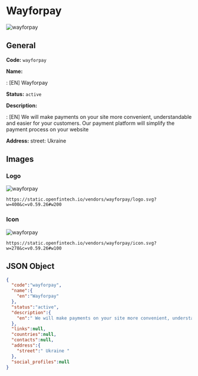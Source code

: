 
# Wayforpay 
![wayforpay](https://static.openfintech.io/vendors/wayforpay/logo.svg?w=400&c=v0.59.26#w200)  

## General 
 
**Code:** `wayforpay` 
 
**Name:** 
 
:	[EN] Wayforpay 
 
**Status:** `active` 
 
**Description:** 
 
: [EN]  We will make payments on your site more convenient, understandable and easier for your customers. Our payment platform will simplify the payment process on your website  
 
**Address:** 
street:  Ukraine  

## Images 

### Logo 
 
![wayforpay](https://static.openfintech.io/vendors/wayforpay/logo.svg?w=400&c=v0.59.26#w200)  

```
https://static.openfintech.io/vendors/wayforpay/logo.svg?w=400&c=v0.59.26#w200
```  

### Icon 
 
![wayforpay](https://static.openfintech.io/vendors/wayforpay/icon.svg?w=278&c=v0.59.26#w100)  

```
https://static.openfintech.io/vendors/wayforpay/icon.svg?w=278&c=v0.59.26#w100
```  

## JSON Object 

```json
{
  "code":"wayforpay",
  "name":{
    "en":"Wayforpay"
  },
  "status":"active",
  "description":{
    "en":" We will make payments on your site more convenient, understandable and easier for your customers. Our payment platform will simplify the payment process on your website "
  },
  "links":null,
  "countries":null,
  "contacts":null,
  "address":{
    "street":" Ukraine "
  },
  "social_profiles":null
}
```  
